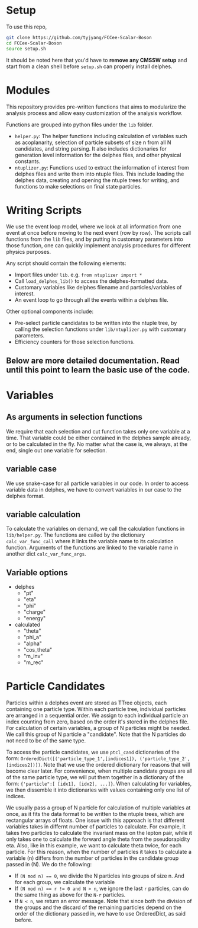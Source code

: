 # Setup
To use this repo,
```bash
git clone https://github.com/tyjyang/FCCee-Scalar-Boson
cd FCCee-Scalar-Boson
source setup.sh
```
It should be noted here that you'd have to **remove any CMSSW setup** and start 
from a clean shell before `setup.sh` can properly install delphes.

# Modules
This repository provides pre-written functions that aims to modularize the 
analysis process and allow easy customization of the analysis workflow.

Functions are grouped into python files under the `lib` folder. 
- `helper.py`: The helper functions including calculation of variables such as
acoplanarity, selection of particle subsets of size n from all N candidates, 
and string parsing. It also includes dictionaries for generation level
information for the delphes files, and other physical constants.
- `ntuplizer.py`: Functions used to extract the information of interest from 
delphes files and write them into ntuple files. This include loading the delphes
data, creating and opening the ntuple trees for writing, and functions to make
selections on final state particles.

# Writing Scripts
We use the event loop model, where we look at all information from one event at
once before moving to the next event (row by row). The scripts call functions 
from the `lib` files, and by putting in customary parameters into those 
function, one can quickly implement analysis procedures for different physics
purposes.

Any script should contain the following elements:
- Import files under `lib`. e.g. `from ntuplizer import *`
- Call `load_delphes_lib()` to access the delphes-formatted data.
- Customary variables like delphes filename and particles/variables of interest.
- An event loop to go through all the events within a delphes file.

Other optional components include:
- Pre-select particle candidates to be written into the ntuple tree, by calling
the selection functions under `lib/ntuplizer.py` with customary parameters.
- Efficiency counters for those selection functions.

Below are more detailed documentation. Read until this point to learn the basic
use of the code.
---

# Variables

## As arguments in selection functions
We require that each selection and cut function takes only one variable at a
time. That variable could be either contained in the delphes sample already, or
to be calculated in the fly. No matter what the case is, we always, at the end,
single out one variable for selection.
## variable case
We use snake-case for all particle variables in our code. In order to access
variable data in delphes, we have to convert variables in our case to the 
delphes format. 
## variable calculation
To calculate the variables on demand, we call the calculation functions in
`lib/helper.py`. The functions are called by the dictionary `calc_var_func_call`
where it links the variable name to its calculation function. Arguments of the
functions are linked to the variable name in another dict `calc_var_func_args`.
## Variable options
- delphes
    - "pt"
    - "eta"
    - "phi"
    - "charge"
    - "energy"
- calculated
    - "theta"
    - "phi_a"
    - "alpha"
    - "cos_theta"
    - "m_inv"
    - "m_rec"

# Particle Candidates
Particles within a delphes event are stored as TTree objects, each containing 
one particle type. 
Within each particle tree, individual particles are arranged in a sequential order. 
We assign to each individual particle an index counting from zero, based on the 
order it's stored in the delphes file. 
For calculation of certain variables, a group of N particles might be needed.
We call this group of N particle a "candidate". Note that the N particles do not
need to be of the same type.

To access the particle candidates, we use `ptcl_cand` dictionaries of the form:
 `OrderedDict([('particle_type_1',[indices1]), ('particle_type_2',[indices2])])`. 
Note that we use the ordered dictionary for reasons that will become clear later.
For convenience, when multiple candidate groups are all of the same particle 
type, we will put them together in a dictionary of the form:
`{'particle":[ [idx1], [idx2], ...]}`. When calculating for variables, we then
dissemble it into dictionaries with values containing only one list of indices.

We usually pass a group of N particle for calculation of multiple variables at
once, as it fits the data format to be written to the ntuple trees, which are
rectangular arrays of floats. One issue with this approach is that different 
variables takes in differnt number of particles to calculate. For example, it 
takes two particles to calculate the invariant mass on the lepton pair, while it
only takes one to calculate the forward angle theta from the pseudorapidity eta.
Also, like in this example, we want to calculate theta twice, for each particle.
For this reason, when the number of particles it takes to calculate a variable 
(n) differs from the number of particles in the candidate group passed in (N). 
We do the following:
- If `(N mod n) == 0`, we divide the N particles into groups of size n. And for
each group, we calculate the variable
- If `(N mod n) == r != 0 and N > n`, we ignore the last `r` particles, can do
the same thing as above for the `N-r` particles. 
- If `N < n`, we return an error message.
Note that since both the division of the groups and the discard of the remaining
particles depend on the order of the dictionary passed in, we have to use 
OrderedDict, as said before.
